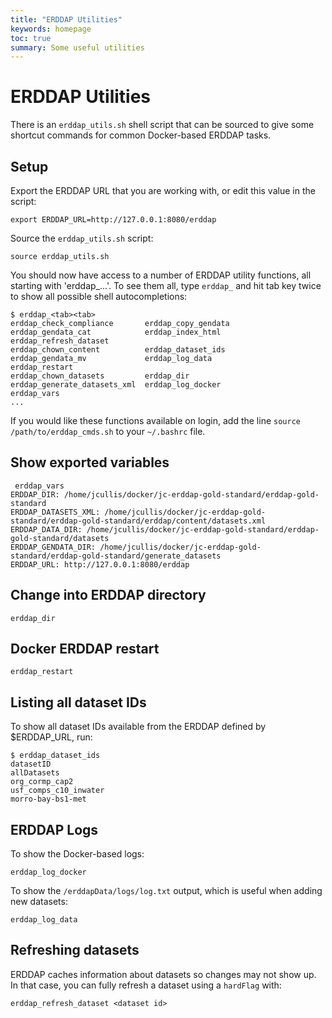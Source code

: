 ```yaml
---
title: "ERDDAP Utilities"
keywords: homepage
toc: true
summary: Some useful utilities
---
```


# ERDDAP Utilities

There is an `erddap_utils.sh` shell script that can be sourced to give some shortcut commands for common Docker-based ERDDAP tasks.

## Setup

Export the ERDDAP URL that you are working with, or edit this value in the script:

`export ERDDAP_URL=http://127.0.0.1:8080/erddap`

Source the `erddap_utils.sh` script:

`source erddap_utils.sh`

You should now have access to a number of ERDDAP utility functions, all starting with 'erddap_...'. To see them all, type `erddap_` and hit tab key twice to show all possible shell autocompletions:

```
$ erddap_<tab><tab>
erddap_check_compliance       erddap_copy_gendata           erddap_gendata_cat            erddap_index_html             erddap_refresh_dataset
erddap_chown_content          erddap_dataset_ids            erddap_gendata_mv             erddap_log_data               erddap_restart
erddap_chown_datasets         erddap_dir                    erddap_generate_datasets_xml  erddap_log_docker             erddap_vars
...
```

If you would like these functions available on login, add the line `source /path/to/erddap_cmds.sh` to your `~/.bashrc` file.

## Show exported variables

```
 erddap_vars
ERDDAP_DIR: /home/jcullis/docker/jc-erddap-gold-standard/erddap-gold-standard
ERDDAP_DATASETS_XML: /home/jcullis/docker/jc-erddap-gold-standard/erddap-gold-standard/erddap/content/datasets.xml
ERDDAP_DATA_DIR: /home/jcullis/docker/jc-erddap-gold-standard/erddap-gold-standard/datasets
ERDDAP_GENDATA_DIR: /home/jcullis/docker/jc-erddap-gold-standard/erddap-gold-standard/generate_datasets
ERDDAP_URL: http://127.0.0.1:8080/erddap
```

## Change into ERDDAP directory

```
erddap_dir
```

## Docker ERDDAP restart

```
erddap_restart
```

## Listing all dataset IDs

To show all dataset IDs available from the ERDDAP defined by $ERDDAP_URL, run:

```
$ erddap_dataset_ids
datasetID
allDatasets
org_cormp_cap2
usf_comps_c10_inwater
morro-bay-bs1-met
```

## ERDDAP Logs

To show the Docker-based logs:

```
erddap_log_docker
```

To show the `/erddapData/logs/log.txt` output, which is useful when adding new datasets:

```
erddap_log_data
```

## Refreshing datasets

ERDDAP caches information about datasets so changes may not show up. In that case, you can fully refresh a dataset using a `hardFlag` with:

```
erddap_refresh_dataset <dataset id>
```